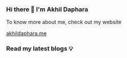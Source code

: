 ### Hi there 👋 I'm Akhil Daphara

To know more about me, check out my website

[akhildaphara.me](https://akhildaphara.me/)

<!--
**akhildaphara/akhildaphara** is a ✨ _special_ ✨ repository because its `README.md` (this file) appears on your GitHub profile.

Here are some ideas to get you started:

- 🔭 I’m currently working on ...
- 🌱 I’m currently learning ...
- 👯 I’m looking to collaborate on ...
- 🤔 I’m looking for help with ...
- 💬 Ask me about ...
- 📫 How to reach me: ...
- 😄 Pronouns: ...
- ⚡ Fun fact: ...
-->

### Read my latest blogs 💡

<!-- BLOG-POST-LIST:START -->
<!-- BLOG-POST-LIST:END -->
